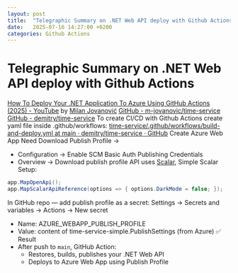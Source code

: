 ```yaml
---
layout: post
title:  "Telegraphic Summary on .NET Web API deploy with Github Actions"
date:   2025-07-16 14:27:00 +0200
categories: Github Actions
---
```


# Telegraphic Summary on .NET Web API deploy with Github Actions
[How To Deploy Your .NET Application To Azure Using GitHub Actions (2025) - YouTube](https://www.youtube.com/watch?v=6qPzeB0dN9o&ab_channel=MilanJovanovi%C4%87) by  [Milan Jovanović](https://www.youtube.com/@MilanJovanovicTech)
[GitHub - m-jovanovic/time-service](https://github.com/m-jovanovic/time-service/tree/main)
[GitHub - demitry/time-service](https://github.com/demitry/time-service)
To create CI/CD with Github Actions create yaml file inside .github/workflows: 
[time-service/.github/workflows/build-and-deploy.yml at main · demitry/time-service · GitHub](https://github.com/demitry/time-service/blob/main/.github/workflows/build-and-deploy.yml)
Create Azure Web App 
Need Download Publish Profile →
- Configuration → Enable SCM Basic Auth Publishing Credentials
- Overview → Download publish profile
API uses [Scalar](https://scalar.com/), Simple Scalar Setup:
```cs
app.MapOpenApi();
app.MapScalarApiReference(options => { options.DarkMode = false; });
```
In GitHub repo — add publish profile as a secret:
Settings → Secrets and variables → Actions → New secret  
- Name: AZURE_WEBAPP_PUBLISH_PROFILE  
- Value: content of time-service-simple.PublishSettings (from Azure)
✅ Result
- After push to `main`, GitHub Action:
  - Restores, builds, publishes your .NET Web API
  - Deploys to Azure Web App using Publish Profile